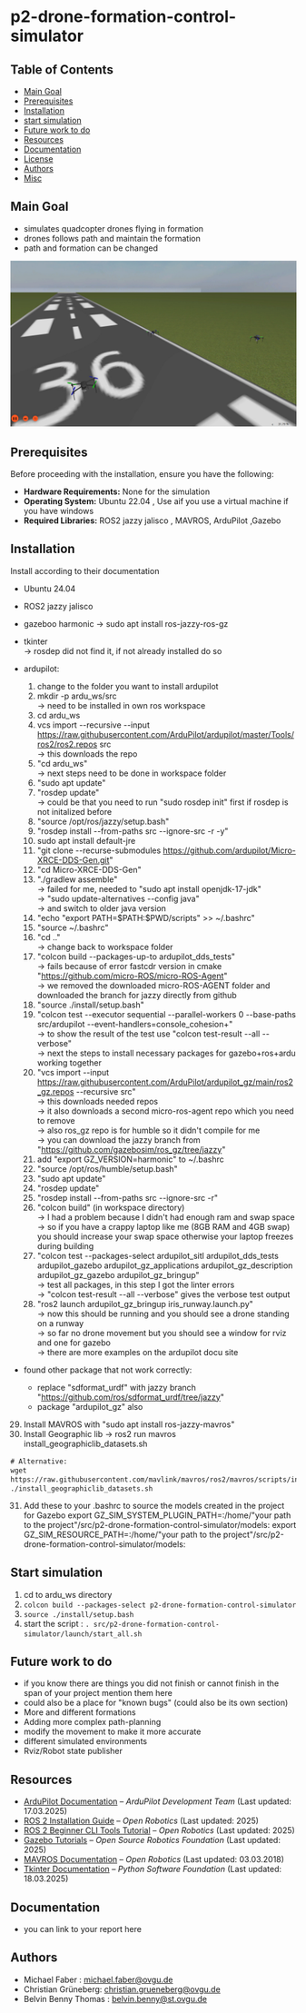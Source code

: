 # p2-drone-formation-control-simulator

## Table of Contents 
- [Main Goal](#main-goal)
- [Prerequisites](#prerequisites)
- [Installation](#installation)
- [start simulation](#start-simulation)
- [Future work to do](#future-work-to-do)
- [Resources](#resources)
- [Documentation](#documentation)
- [License](#license)
- [Authors](#authors)
- [Misc](#misc)

## Main Goal 
- simulates quadcopter drones flying in formation
- drones follows path and maintain the formation
- path and formation can be changed


![Drones in Formation](resource/Drones_in_Formation.jpeg)

## Prerequisites 

Before proceeding with the installation, ensure you have the following:  
- **Hardware Requirements:** None for the simulation   
- **Operating System:**  Ubuntu 22.04 , Use aif you use a virtual machine if you have windows  
- **Required Libraries:**  ROS2 jazzy jalisco , MAVROS, ArduPilot ,Gazebo 
  
## Installation

Install according to their documentation
- Ubuntu 24.04 
- ROS2 jazzy jalisco  
- gazeboo harmonic -> sudo apt install ros-jazzy-ros-gz 
- tkinter \
    -> rosdep did not find it, if not already installed do so
- ardupilot:
    1. change to the folder you want to install ardupilot 
    2. mkdir -p ardu_ws/src \
        -> need to be installed in own ros workspace 
    3. cd ardu_ws
    4. vcs import --recursive --input  https://raw.githubusercontent.com/ArduPilot/ardupilot/master/Tools/ros2/ros2.repos src \
        -> this downloads the repo
    4. "cd ardu_ws" \
        -> next steps need to be done in workspace folder
    5. "sudo apt update" 
    6. "rosdep update" \
        -> could be that you need to run "sudo rosdep init" first if rosdep is not initalized before
    7. "source /opt/ros/jazzy/setup.bash"
    8. "rosdep install --from-paths src --ignore-src -r -y"
    9. sudo apt install default-jre
    10. "git clone --recurse-submodules https://github.com/ardupilot/Micro-XRCE-DDS-Gen.git"
    11. "cd Micro-XRCE-DDS-Gen"
    12. "./gradlew assemble" \
        -> failed for me, needed to "sudo apt install openjdk-17-jdk" \
        -> "sudo update-alternatives --config java" \
        -> and switch to older java version 
    14. "echo "export PATH=\$PATH:$PWD/scripts" >> ~/.bashrc"
    15. "source ~/.bashrc"
    16. "cd .." \
        -> change back to workspace folder
    17. "colcon build --packages-up-to ardupilot_dds_tests" \
        -> fails because of error fastcdr version in cmake
           "https://github.com/micro-ROS/micro-ROS-Agent" \
        -> we removed the downloaded micro-ROS-AGENT folder 
           and downloaded the branch for jazzy directly from github
    18. "source ./install/setup.bash"
    19. "colcon test --executor sequential --parallel-workers 0 --base-paths src/ardupilot --event-handlers=console_cohesion+" \
        -> to show the result of the test use "colcon test-result --all --verbose" \
        -> next the steps to install necessary packages for gazebo+ros+ardu working together  
    20. "vcs import --input https://raw.githubusercontent.com/ArduPilot/ardupilot_gz/main/ros2_gz.repos --recursive src" \
        -> this downloads needed repos \
        -> it also downloads a second micro-ros-agent repo which you need to remove  \
        -> also ros_gz repo is for humble so it didn't compile for me \
        -> you can download the jazzy branch from "https://github.com/gazebosim/ros_gz/tree/jazzy" 
    21. add "export GZ_VERSION=harmonic" to ~/.bashrc
    22. "source /opt/ros/humble/setup.bash"
    23. "sudo apt update"
    24. "rosdep update"
    25. "rosdep install --from-paths src --ignore-src -r"    
    26. "colcon build" (in workspace directory) \
        -> I had a problem because I didn't had enough ram and swap space  \
        -> so if you have a crappy laptop like me (8GB RAM and 4GB swap) you should increase your swap space otherwise 
           your laptop freezes during building 
    27. "colcon test --packages-select ardupilot_sitl ardupilot_dds_tests ardupilot_gazebo ardupilot_gz_applications ardupilot_gz_description ardupilot_gz_gazebo ardupilot_gz_bringup" \
        -> test all packages, in this step I got the linter errors \
        -> "colcon test-result --all --verbose" gives the verbose test output
    28. "ros2 launch ardupilot_gz_bringup iris_runway.launch.py" \
        -> now this should be running and you should see a drone standing on a runway \
        -> so far no drone movement but you should see a  window for rviz and  one for gazebo  \
        -> there are more examples on the ardupilot docu site 

- found other package that not work correctly:
    - replace "sdformat_urdf" with jazzy branch "https://github.com/ros/sdformat_urdf/tree/jazzy" 
    - package "ardupilot_gz" also  

29. Install MAVROS with "sudo apt install ros-jazzy-mavros"
30.  Install Geographic lib
    -> ros2 run mavros install_geographiclib_datasets.sh

    # Alternative:
    wget https://raw.githubusercontent.com/mavlink/mavros/ros2/mavros/scripts/install_geographiclib_datasets.sh
    ./install_geographiclib_datasets.sh

31. Add these to your .bashrc to source the models created in the project for Gazebo
    export GZ_SIM_SYSTEM_PLUGIN_PATH=:/home/"your path to the project"/src/p2-drone-formation-control-simulator/models:
    export GZ_SIM_RESOURCE_PATH=:/home/"your path to the project"/src/p2-drone-formation-control-simulator/models:

## Start simulation

1. cd to ardu_ws directory 
2. `colcon build --packages-select p2-drone-formation-control-simulator`
3. `source ./install/setup.bash`
4. start the script : `. src/p2-drone-formation-control-simulator/launch/start_all.sh`

## Future work to do 

- if you know there are things you did not finish or cannot finish in the span of your project mention them here
- could also be a place for "known bugs" (could also be its own section)
- More and different formations
- Adding more complex path-planning
- modify the movement to make it more accurate
- different simulated environments
- Rviz/Robot state publisher

## Resources

- [ArduPilot Documentation](https://ardupilot.org/ardupilot/) – *ArduPilot Development Team* (Last updated: 17.03.2025)
- [ROS 2 Installation Guide](https://docs.ros.org/en/jazzy/Installation.html) – *Open Robotics* (Last updated: 2025)
- [ROS 2 Beginner CLI Tools Tutorial](https://docs.ros.org/en/jazzy/Tutorials/Beginner-CLI-Tools.html) – *Open Robotics* (Last updated: 2025)
- [Gazebo Tutorials](https://gazebosim.org/docs/latest/tutorials/) – *Open Source Robotics Foundation* (Last updated: 2025)
- [MAVROS Documentation](http://wiki.ros.org/mavros) – *Open Robotics* (Last updated: 03.03.2018)
- [Tkinter Documentation](https://docs.python.org/3/library/tkinter.html) – *Python Software Foundation* (Last updated: 18.03.2025)

## Documentation

- you can link to your report here

## Authors

- Michael Faber : michael.faber@ovgu.de
- Christian Grüneberg: christian.grueneberg@ovgu.de
- Belvin Benny Thomas : belvin.benny@st.ovgu.de

